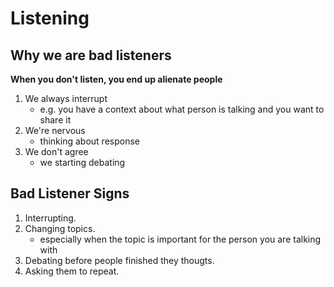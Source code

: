 # Listening

## Why we are bad listeners
**When you don't listen, you end up alienate people**

1. We always interrupt
    * e.g. you have a context about what person is talking and you want to share it
1. We're nervous
    * thinking about response
1. We don't agree
    * we starting debating


## Bad Listener Signs
1. Interrupting.
1. Changing topics.
    * especially when the topic is important for the person you are talking with
1. Debating before people finished they thougts.
1. Asking them to repeat.
